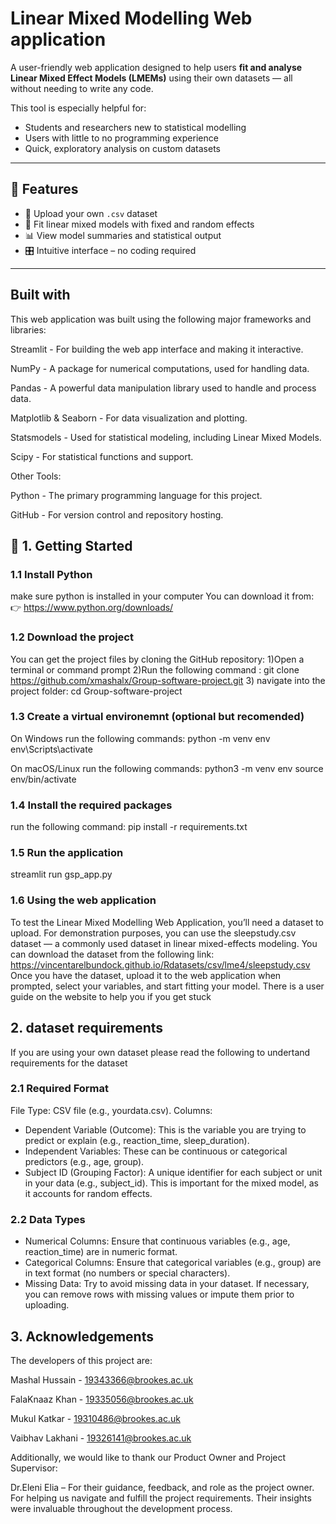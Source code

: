 # Linear Mixed Modelling Web application

A user-friendly web application designed to help users **fit and analyse Linear Mixed Effect Models (LMEMs)** using their own datasets — all without needing to write any code.

This tool is especially helpful for:
- Students and researchers new to statistical modelling
- Users with little to no programming experience
- Quick, exploratory analysis on custom datasets

---

## 🌟 Features

- 📁 Upload your own `.csv` dataset
- 🧮 Fit linear mixed models with fixed and random effects
- 📊 View model summaries and statistical output
- 🎛️ Intuitive interface – no coding required

---
## Built with 
This web application was built using the following major frameworks and libraries:

Streamlit - For building the web app interface and making it interactive.

NumPy - A package for numerical computations, used for handling data.

Pandas - A powerful data manipulation library used to handle and process data.

Matplotlib & Seaborn - For data visualization and plotting.

Statsmodels - Used for statistical modeling, including Linear Mixed Models.

Scipy - For statistical functions and support.

Other Tools:

Python - The primary programming language for this project.

GitHub - For version control and repository hosting.

## 🚀 1. Getting Started

### 1.1 Install Python 
make sure python is installed in your computer You can download it from:
👉 https://www.python.org/downloads/ 

### 1.2 Download the project 
You can get the project files by cloning the GitHub repository:
1)Open a terminal or command prompt
2)Run the following command : git clone https://github.com/xmashalx/Group-software-project.git
3) navigate into the project folder: cd Group-software-project

### 1.3 Create a virtual environemnt (optional but recomended)
On Windows
run the following commands:
python -m venv env
env\Scripts\activate

On macOS/Linux
run the following commands:
python3 -m venv env
source env/bin/activate

### 1.4 Install the required packages
run the following command: pip install -r requirements.txt

### 1.5 Run the application 
streamlit run gsp_app.py

### 1.6 Using the web application 
To test the Linear Mixed Modelling Web Application, you’ll need a dataset to upload. 
For demonstration purposes, you can use the sleepstudy.csv dataset — a commonly used dataset in linear mixed-effects modeling.
You can download the dataset from the following link: https://vincentarelbundock.github.io/Rdatasets/csv/lme4/sleepstudy.csv
Once you have the dataset, upload it to the web application when prompted, select your variables, and start fitting your model.
There is a user guide on the website to help you if you get stuck 


## 2. dataset requirements
If you are using your own dataset please read the following to undertand requirements for the dataset
### 2.1 Required Format 
File Type: CSV file (e.g., yourdata.csv).
Columns:
- Dependent Variable (Outcome): This is the variable you are trying to predict or explain (e.g., reaction_time, sleep_duration).
- Independent Variables: These can be continuous or categorical predictors (e.g., age, group).
- Subject ID (Grouping Factor): A unique identifier for each subject or unit in your data (e.g., subject_id). This is important for the mixed model, as it accounts for random effects.

### 2.2 Data Types
- Numerical Columns: Ensure that continuous variables (e.g., age, reaction_time) are in numeric format.
- Categorical Columns: Ensure that categorical variables (e.g., group) are in text format (no numbers or special characters).
- Missing Data: Try to avoid missing data in your dataset. If necessary, you can remove rows with missing values or impute them prior to uploading.

## 3. Acknowledgements 
The developers of this project are:

Mashal Hussain - 19343366@brookes.ac.uk

FalaKnaaz Khan - 19335056@brookes.ac.uk

Mukul Katkar - 19310486@brookes.ac.uk

Vaibhav Lakhani - 19326141@brookes.ac.uk

Additionally, we would like to thank our Product Owner and Project Supervisor: 

Dr.Eleni Elia – For their guidance, feedback, and role as the project owner.
For helping us navigate and fulfill the project requirements. Their insights were invaluable throughout the development process.
